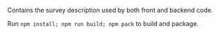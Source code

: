 Contains the survey description used by both front and backend code.

Run `npm install; npm run build; npm pack` to build and package.
